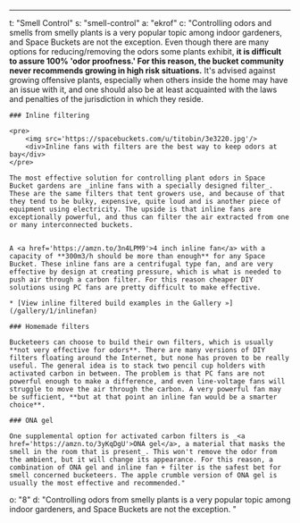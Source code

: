 ---
t: "Smell Control"
s: "smell-control"
a: "ekrof"
c: "Controlling odors and smells from smelly plants is a very popular topic among indoor gardeners, and Space Buckets are not the exception. Even though there are many options for reducing/removing the odors some plants exhibit, **it is difficult to assure 100% 'odor proofness.' For this reason, the bucket community never recommends growing in high risk situations.** It's advised against growing offensive plants, especially when others inside the home may have an issue with it, and one should also be at least acquainted with the laws and penalties of the jurisdiction in which they reside.

    ### Inline filtering

    <pre>
        <img src='https://spacebuckets.com/u/titobin/3e3220.jpg'/>
        <div>Inline fans with filters are the best way to keep odors at bay</div>
    </pre>
    
    The most effective solution for controlling plant odors in Space Bucket gardens are _inline fans with a specially designed filter_. These are the same filters that tent growers use, and because of that they tend to be bulky, expensive, quite loud and is another piece of equipment using electricity. The upside is that inline fans are exceptionally powerful, and thus can filter the air extracted from one or many interconnected buckets. 
    

    A <a href='https://amzn.to/3n4LPM9'>4 inch inline fan</a> with a capacity of **300m3/h should be more than enough** for any Space Bucket. These inline fans are a centrifugal type fan, and are very effective by design at creating pressure, which is what is needed to push air through a carbon filter. For this reason cheaper DIY solutions using PC fans are pretty difficult to make effective.

    * [View inline filtered build examples in the Gallery »](/gallery/1/inlinefan)

    ### Homemade filters

    Bucketeers can choose to build their own filters, which is usually **not very effective for odors**. There are many versions of DIY filters floating around the Internet, but none has proven to be really useful. The general idea is to stack two pencil cup holders with activated carbon in between. The problem is that PC fans are not powerful enough to make a difference, and even line-voltage fans will struggle to move the air through the carbon. A very powerful fan may be sufficient, **but at that point an inline fan would be a smarter choice**.

    ### ONA gel

    One supplemental option for activated carbon filters is _<a href='https://amzn.to/3yKqDgU'>ONA gel</a>, a material that masks the smell in the room that is present_. This won't remove the odor from the ambient, but it will change its appearance. For this reason, a combination of ONA gel and inline fan + filter is the safest bet for smell concerned bucketeers. The apple crumble version of ONA gel is usually the most effective and recommended."
o: "8"
d: "Controlling odors from smelly plants is a very popular topic among indoor gardeners, and Space Buckets are not the exception. "